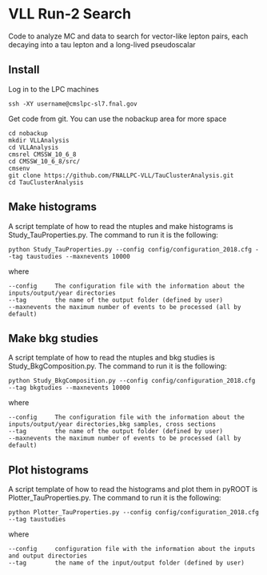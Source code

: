 # VLL Run-2 Search
Code to analyze MC and data to search for vector-like lepton pairs, each decaying into a tau lepton and a long-lived pseudoscalar

## Install

Log in to the LPC machines
```
ssh -XY username@cmslpc-sl7.fnal.gov
```

Get code from git. You can use the nobackup area for more space
````
cd nobackup
mkdir VLLAnalysis
cd VLLAnalysis
cmsrel CMSSW_10_6_8
cd CMSSW_10_6_8/src/
cmsenv
git clone https://github.com/FNALLPC-VLL/TauClusterAnalysis.git
cd TauClusterAnalysis 
````

## Make histograms

A script template of how to read the ntuples and make histograms is Study_TauProperties.py. The command to run it is the following: 
````
python Study_TauProperties.py --config config/configuration_2018.cfg --tag taustudies --maxnevents 10000
````
where 
````
--config     The configuration file with the information about the inputs/output/year directories
--tag        the name of the output folder (defined by user)
--maxnevents the maximum number of events to be processed (all by default)
````

## Make bkg studies
A script template of how to read the ntuples and bkg studies is Study_BkgComposition.py. The command to run it is the following: 
````
python Study_BkgComposition.py --config config/configuration_2018.cfg --tag bkgtudies --maxnevents 10000
````
where 
````
--config     The configuration file with the information about the inputs/output/year directories,bkg samples, cross sections
--tag        the name of the output folder (defined by user)
--maxnevents the maximum number of events to be processed (all by default)
````

## Plot histograms

A script template of how to read the histograms and plot them in pyROOT is Plotter_TauProperties.py. The command to run it is the following: 
````
python Plotter_TauProperties.py --config config/configuration_2018.cfg --tag taustudies
````
where 
````
--config     configuration file with the information about the inputs and output directories
--tag        the name of the input/output folder (defined by user)
````
